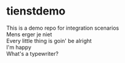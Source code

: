 # tienstdemo
This is a demo repo for integration scenarios <br/>
Mens erger je niet <br/>
Every little thing is goin' be alright<br/>
I'm happy <br/>
What's a typewriter? <br/>
